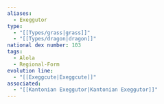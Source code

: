 ```yaml
---
aliases:
  - Exeggutor
type:
  - "[[Types/grass|grass]]"
  - "[[Types/dragon|dragon]]"
national dex number: 103
tags:
  - Alola
  - Regional-Form
evolution line:
  - "[[Exeggcute|Exeggcute]]"
associated:
  - "[[Kantonian Exeggutor|Kantonian Exeggutor]]"
---
```

